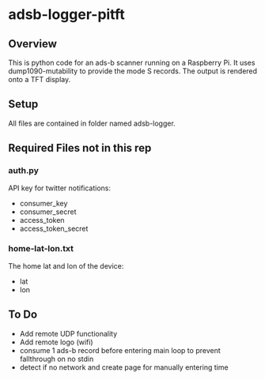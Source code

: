 # adsb-logger-pitft

## Overview
This is python code for an ads-b scanner running on a Raspberry Pi.  It uses dump1090-mutability to provide the mode S records.  The output is rendered onto a TFT display.

## Setup
All files are contained in folder named adsb-logger.

## Required Files not in this rep

### auth.py
API key for twitter notifications:
- consumer_key
- consumer_secret
- access_token
- access_token_secret

### home-lat-lon.txt
The home lat and lon of the device:
- lat
- lon

## To Do
- Add remote UDP functionality
- Add remote logo (wifi)
- consume 1 ads-b record before entering main loop to prevent fallthrough on no stdin
- detect if no network and create page for manually entering time